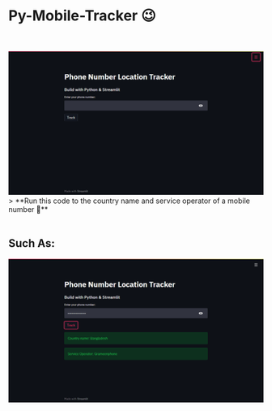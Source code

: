 # Py-Mobile-Tracker 😉

<br>
<br>
<img src='screenshot.png'></img>
> **Run this code to the country name and service operator of a mobile number 👾**
<br>
<br>
<h2>Such As: </h2>
<img src='screenshot2.png'></img>
